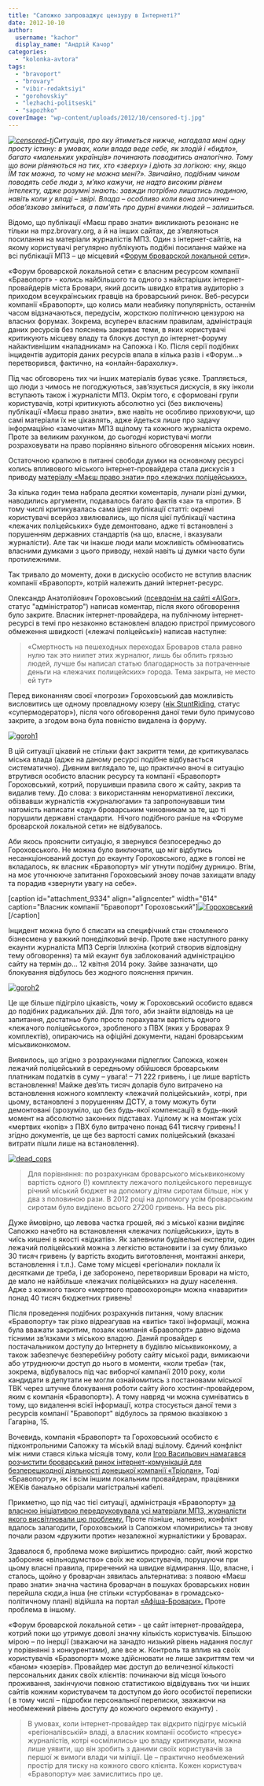 ```yaml
---
title: "Сапожко запроваджує цензуру в Інтернеті?"
date: 2012-10-10
author: 
  username: "kachor"
  display_name: "Андрій Качор"
categories: 
  - "kolonka-avtora"
tags: 
  - "bravoport"
  - "brovary"
  - "vibir-redaktsiyi"
  - "gorohovskiy"
  - "lezhachi-politseski"
  - "sapozhko"
coverImage: "wp-content/uploads/2012/10/censored-tj.jpg"
---
```


_[![](https://mpz.brovary.org/wp-content/uploads/2012/10/censored-tj.jpg "censored-tj")](https://mpz.brovary.org/wp-content/uploads/2012/10/censored-tj.jpg)Ситуація, про яку йтиметься нижче, нагадала мені одну просту істину: в умовах, коли влада веде себе, як злодій і «бидло», багато «маленьких українців» починають поводитись аналогічно. Тому що вони рівняються на тих, хто «зверху» і діють за логікою: «ну, якщо ЇМ так можна, то чому не можна мені?». Звичайно, подібним чином поводять себе люди з, м’яко кажучи, не надто високим рівнем інтелекту, адже розумні знають: завжди потрібно лишатись людиною, навіть коли у владі – звірі. Влада – особливо коли вона злочинна – обов’язково зміниться, а пам'ять про дурні вчинки людей – залишиться._

Відомо, що публікації «Маєш право знати» викликають резонанс не тільки на mpz.brovary.org, а й на інших сайтах, де з’являються посилання на матеріали журналістів МПЗ. Один з інтернет-сайтів, на якому користувачі регулярно публікують подібні посилання майже на всі публікації МПЗ – це місцевий «[Форум броварской локальной сети](https://city.brovary.net)».

«Форум броварской локальной сети» є власним ресурсом компанії «Бравопорт» - колись найбільшого та одного з найстаріших інтернет-провайдерів міста Бровари, який досить швидко втратив аудиторію з приходом всеукраїнських гравців на броварський ринок. Веб-ресурси компанії «Бравопорт», що колись мали неабияку популярність, останнім часом відзначаються, передусім, жорсткою політичною цензурою на власних форумах. Зокрема, всупереч власним правилам, адміністрація даних ресурсів без пояснень закриває теми, в яких користувачі критикують місцеву владу та блокує доступ до інтернет-форуму найактивнішим «нападникам» на Сапожка і Ко. Після серії подібних інцидентів аудиторія даних ресурсів впала в кілька разів і «Форум…» перетворився, фактично, на «онлайн-барахолку».

Під час обговорень тих чи інших матеріалів буває усяке. Трапляється, що люди з чимось не погоджуються, зав’язується дискусія, в яку інколи вступають також і журналісти МПЗ. Окрім того, є сформовані групи користувачів, котрі критикують абсолютно усі (без виключень) публікації «Маєш право знати», вже навіть не особливо приховуючи, що самі матеріали їх не цікавлять, адже йдеться лише про задачу інформаційно «замочити» МПЗ вцілому та кожного журналіста окремо. Проте за великим рахунком, до сьогодні користувачі могли розраховувати на право порівняно вільного обговорення міських новин.

Остаточною крапкою в питанні свободи думки на основному ресурсі колись впливового міського інтернет-провайдера стала дискусія з приводу [матеріалу «Маєш право знати» про «лежачих поліцейських».](https://mpz.brovary.org/mayzhe-vsi-lezhachi-politseyski-u-brovarah-vstanovleni-z-porushennyam-standartiv/)

За кілька годин тема набрала десятки коментарів, лунали різні думки, наводились аргументи, подавалось багато фактів «за» та «проти». В тому числі критикувалась сама ідея публікації статті: окремі користувачі всерйоз хвилювались, що після цієї публікації частина «лежачих поліцейських» буде демонтовано, адже ті встановлені з порушенням державних стандартів (на що, власне, і вказували журналісти). Але так чи інакше люди мали можливість обмінюватись власними думками з цього приводу, нехай навіть ці думки часто були протилежними.

Так тривало до моменту, доки в дискусію особисто не вступив власник компанії «Бравопорт», котрій належить даний інтернет-ресурс.

Олександр Анатолійович Гороховський ([псевдонім на сайті «AlGor»](https://city.brovary.net/portal/index.php?showuser=49), статус "адміністратор") написав коментар, після якого обговорення було закрите. Власник інтернет-провайдера, на публічному інтернет-ресурсі в темі про незаконно встановлені владою пристрої примусового обмеження швидкості («лежачі поліцейські») написав наступне:

> «Смертность на пешеходных переходах Броваров стала равно нулю так это ниипет этих журналюг, лишь бы облить грязью людей, лучше бы написал статью благодарность за потраченные деньги на «лежачих полицейских» города. Тема закрыта, не место ей тут»

Перед виконанням своєї «погрози» Гороховський дав можливість висловитись ще одному провладному юзеру ([нік StuntRiding,](https://city.brovary.net/portal/index.php?showuser=1164) статус «супермодератор»), після чого обговорення даної теми було примусово закрите, а згодом вона була повністю видалена із форуму.

[![](https://mpz.brovary.org/wp-content/uploads/2012/10/goroh1.jpg "goroh1")](https://mpz.brovary.org/wp-content/uploads/2012/10/goroh1.jpg)

В цій ситуації цікавий не стільки факт закриття теми, де критикувалась міська влада (адже на даному ресурсі подібне відбувається систематично). Дивним виглядало те, що практично вночі в ситуацію втрутився особисто власник ресурсу та компанії «Бравопорт» Гороховський, котрий, порушивши правила свого ж сайту, закрив та видалив тему. До слова: з використанням ненормативної лексики, обізвавши журналістів «журналюгами» та запропонувавши тим натомість написати «оду» броварським чиновникам за те, що ті порушили державні стандарти.  Нічого подібного раніше на «Форуме броварской локальной сети» не відбувалось.

Аби якось прояснити ситуацію, я звернувся безпосередньо до Гороховського. Не можна було виключати, що міг відбутись несанкціонований доступ до екаунту Гороховського, адже в голові не вкладалось, як власник «Бравопорту» міг утнути подібну дурницю. Втім, на моє уточнююче запитання Гороховський знову почав захищати владу та порадив «звернути увагу на себе».

\[caption id="attachment\_9334" align="aligncenter" width="614" caption="Власник компанії "Бравопорт" Гороховський"\][![](https://mpz.brovary.org/wp-content/uploads/2012/10/goroh4.jpg "Гороховський")](https://mpz.brovary.org/wp-content/uploads/2012/10/goroh4.jpg)\[/caption\]

Інцидент можна було б списати на специфічний стан стомленого бізнесмена у важкий понеділковий вечір. Проте вже наступного ранку екаунти журналіста МПЗ Сергія Іллюхіна (котрий створив відповідну тему обговорення) та мій екаунт був заблокований адміністрацією сайту на термін до… 12 квітня 2014 року. Зайве зазначати, що блокування відбулось без жодного пояснення причин.

[![](https://mpz.brovary.org/wp-content/uploads/2012/10/goroh21.jpg "goroh2")](https://mpz.brovary.org/wp-content/uploads/2012/10/goroh21.jpg)

Це ще більше підігріло цікавість, чому ж Гороховський особисто вдався до подібних радикальних дій. Для того, аби знайти відповідь на це запитання, достатньо було просто порахувати вартість одного «лежачого поліцейського», зробленого з ПВХ (яких у Броварах 9 комплектів), опираючись на офіційні документи, надані броварським міськвиконкомом.

Виявилось, що згідно з розрахунками підлеглих Сапожка, кожен лежачий поліцейський в середньому обійшовся броварським платникам податків в суму – увага! – 71 222 гривень, і це лише вартість встановлення! Майже дев’ять тисяч доларів було витрачено на встановлення кожного комплекту «лежачий поліцейський», котрі, при цьому, встановлені з порушенням ДСТУ, а тому можуть бути демонтовані (зрозуміло, що без будь-якої компенсації) в будь-який момент на абсолютно законних підставах. Уцілому ж на монтаж усіх «мертвих «копів» з ПВХ було витрачено понад 641 тисячу гривень! І згідно документів, це ще без вартості самих поліцейський (вказані витрати пішли лише на встановлення).

[![](https://mpz.brovary.org/wp-content/uploads/2012/10/dead_cops.jpg "dead_cops")](https://mpz.brovary.org/wp-content/uploads/2012/10/dead_cops.jpg)

> Для порівняння: по розрахункам броварського міськвиконкому вартість одного (!) комплекту лежачого поліцейського перевищує річний міський бюджет на допомогу дітям сиротам більше, ніж у два з половиною рази. В 2012 році на допомогу усім броварським сиротам було виділено всього 27200 гривень. На весь рік.

Дуже ймовірно, що левова частка грошей, які з міської казни виділяє Сапожко начебто на встановлення «лежачих поліцейських», ідуть в чиїсь кишені в якості «відкатів». Як запевнили будівельні експерти, один лежачий поліцейський можна з легкістю встановити і за суму близько 30 тисяч гривень (у вартість входить виготовлення, монтажні анкери, встановлення і т.п.). Саме тому місцеві «регіонали» поклали їх десятками де треба, і де заборонено, перетворивши Бровари на місто, де мало не найбільше «лежачих поліцейських» на душу населення. Адже з кожного такого «мертвого правоохоронця» можна «наварити» понад 40 тисяч бюджетних гривень!

Після проведення подібних розрахунків питання, чому власник «Бравопорту» так різко відреагував на «витік» такої інформації, можна була вважати закритим, позаяк компанія «Бравопорт» давно відома тісними зв’язками з міською владою. Даний провайдер є постачальником доступу до Інтернету в будівлю міськвиконкому, а також забезпечує безперебійну роботу сайту міської ради, вимикаючи або утруднюючи доступ до нього в моменти, «коли треба» (так, зокрема, відбувалось під час виборчої кампанії 2010 року, коли кандидати в депутати не могли ознайомитись з постановами міської ТВК через штучне блокування роботи сайту його хостинг-провайдером, яким є компанія «Бравопорт»). А тому навряд чи можна сумніватись в тому, що видалення всієї інформації, котра стосується даної теми з ресурсів компанії "Бравопорт" відбулось за прямою вказівкою з Гагаріна, 15.

Вочевидь, компанія «Бравопорт» та Гороховський особисто є підконтрольними Сапожку та міській владі вцілому. Єдиний конфлікт між ними стався кілька місяців тому, коли [Ігор Васильович намагався розчистити броварський ринок інтернет-комунікацій для безперешкодної діяльності донецької компанії «Тріолан».](https://mpz.brovary.org/na-brovari-nasuvayetsya-internet-katastrofa-foto-video/) Тоді «Бравопорту», як і всім іншим локальним провайдерам, працівники ЖЕКів банально обрізали магістральні кабелі.

Прикметно, що під час тієї ситуації, адміністрація «Бравопорту» [за власною ініціативою передруковувала усі матеріали МПЗ, журналісти якого висвітлювали цю проблему.](https://city.brovary.net/portal/index.php?showtopic=104840&hl=Что+нас+ждет) Проте пізніше, напевно, конфлікт вдалось залагодити, Гороховський із Сапожком «помирились» та знову почали разом «дружити проти» незалежної журналістики у Броварах.

Здавалося б, проблема може вирішитись природно: сайт, який жорстко забороняє «вільнодумство» своїх же користувачів, порушуючи при цьому власні правила, приречений на швидке відмирання. Що, власне, і сталось, щойно у броварчан зявилась альтернатива: з появою «Маєш право знати» значна частина броварчан в пошуках броварських новин перейшла сюди,а інша (не стільки «стурбована» в громадсько-політичному плані) відійшла на портал [«Афіша-Бровари».](https://afisha-brovary.net/) Проте проблема в іншому.

«Форум броварской локальной сети» - це сайт інтернет-провайдера, котрий поки що утримує доволі значну кількість користувачів. Більшою мірою – по інерції (зважаючи на занадто низький рівень надання послуг у порівнянні з конкурентами), але все ж. Контроль та вплив на своїх користувачів «Бравопорт» може здійснювати не лише закриттям тем чи «баном» «юзерів». Провайдер має доступ до величезної кількості персональних даних своїх клієнтів: починаючи від місця їхнього проживання, закінчуючи повною статистикою відвідувань тих чи інших сайтів кожним користувачем та доступом до його особистої переписки ( в тому числі – підробки персональної переписки, зважаючи на необмежений рівень доступу до кожного окремого екаунту) .

> В умовах, коли інтернет-провайдер так відкрито підігрує міській «регіоналівській» владі, а власник компанії особисто «пресує» журналістів, котрі «осмілились» цю владу критикувати, можна лише уявити, що він зробить з даними своїх користувачів за першої ж вимоги влади чи міліції. Це – практично необмежений простір для тиску на кожного свого клієнта. Кожен користувач «Бравопорту» має замислитись про це.
